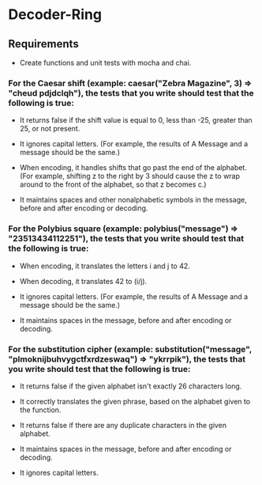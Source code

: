 # Decoder-Ring
## Requirements
* Create functions and unit tests with mocha and chai.

### For the Caesar shift (example: caesar("Zebra Magazine", 3) => "cheud pdjdclqh"), the tests that you write should test that the following is true:

* It returns false if the shift value is equal to 0, less than -25, greater than 25, or not present.

* It ignores capital letters. (For example, the results of A Message and a message should be the same.)

* When encoding, it handles shifts that go past the end of the alphabet. (For example, shifting z to the right by 3 should cause the z to wrap around to the front of the alphabet, so that z becomes c.)

* It maintains spaces and other nonalphabetic symbols in the message, before and after encoding or decoding.

### For the Polybius square (example: polybius("message") => "23513434112251"), the tests that you write should test that the following is true:

* When encoding, it translates the letters i and j to 42.

* When decoding, it translates 42 to (i/j).

* It ignores capital letters. (For example, the results of A Message and a message should be the same.)

* It maintains spaces in the message, before and after encoding or decoding.

### For the substitution cipher (example: substitution("message", "plmoknijbuhvygctfxrdzeswaq") => "ykrrpik"), the tests that you write should test that the following is true:

* It returns false if the given alphabet isn't exactly 26 characters long.

* It correctly translates the given phrase, based on the alphabet given to the function.

* It returns false if there are any duplicate characters in the given alphabet.

* It maintains spaces in the message, before and after encoding or decoding.

* It ignores capital letters.
